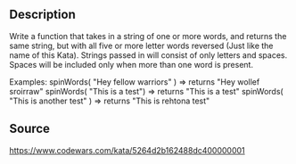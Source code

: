 ## Description

Write a function that takes in a string of one or more words,
and returns the same string, but with all five or more letter words reversed (Just like the name of this Kata).
Strings passed in will consist of only letters and spaces.
Spaces will be included only when more than one word is present.

Examples:
spinWords( "Hey fellow warriors" ) => returns "Hey wollef sroirraw"
spinWords( "This is a test") => returns "This is a test"
spinWords( "This is another test" ) => returns "This is rehtona test"

## Source

https://www.codewars.com/kata/5264d2b162488dc400000001
